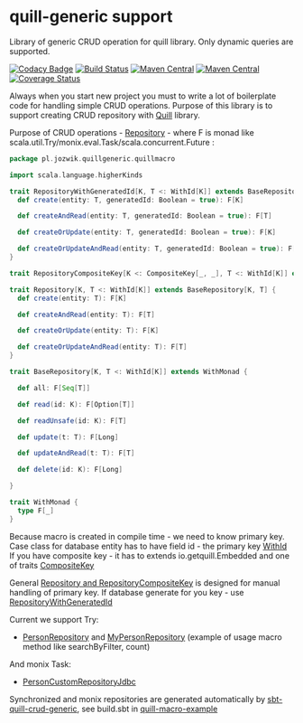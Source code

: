 # quill-generic support
Library of generic CRUD operation for quill library. Only dynamic queries are supported.

[![Codacy Badge](https://api.codacy.com/project/badge/Grade/84d50129877e41068bc0eeb4943b825d)](https://app.codacy.com/manual/ajozwik/quill-generic?utm_source=github.com&utm_medium=referral&utm_content=ajozwik/quill-generic&utm_campaign=Badge_Grade_Dashboard)
[![Build Status](https://travis-ci.com/ajozwik/quill-generic.svg?branch=master)](https://travis-ci.com/ajozwik/quill-generic)
[![Maven Central](https://img.shields.io/maven-central/v/com.github.ajozwik/macro-quill_2.12.svg?label=latest%20release%20for%202.12)](http://search.maven.org/#search|ga|1|g%3A%22com.github.ajozwik%22%20AND%20a%3A%22macro-quill_2.12%22)
[![Maven Central](https://img.shields.io/maven-central/v/com.github.ajozwik/macro-quill_2.13.svg?label=latest%20release%20for%202.13)](http://search.maven.org/#search|ga|1|g%3A%22com.github.ajozwik%22%20AND%20a%3A%22macro-quill_2.13%22)
[![Coverage Status](https://coveralls.io/repos/github/ajozwik/quill-generic/badge.svg?branch=master)](https://coveralls.io/github/ajozwik/quill-generic?branch=master)

Always when you start new project you must to write a lot of boilerplate code for handling simple CRUD operations. Purpose of this library is to support creating CRUD repository with [Quill](https://github.com/getquill/quill) library.

Purpose of CRUD operations - [Repository](/macro-quill/src/main/scala/pl/jozwik/quillgeneric/quillmacro/Repository.scala) - where F is monad like scala.util.Try/monix.eval.Task/scala.concurrent.Future :
```scala
package pl.jozwik.quillgeneric.quillmacro

import scala.language.higherKinds

trait RepositoryWithGeneratedId[K, T <: WithId[K]] extends BaseRepository[K, T] {
  def create(entity: T, generatedId: Boolean = true): F[K]

  def createAndRead(entity: T, generatedId: Boolean = true): F[T]

  def createOrUpdate(entity: T, generatedId: Boolean = true): F[K]

  def createOrUpdateAndRead(entity: T, generatedId: Boolean = true): F[T]
}

trait RepositoryCompositeKey[K <: CompositeKey[_, _], T <: WithId[K]] extends Repository[K, T]

trait Repository[K, T <: WithId[K]] extends BaseRepository[K, T] {
  def create(entity: T): F[K]

  def createAndRead(entity: T): F[T]

  def createOrUpdate(entity: T): F[K]

  def createOrUpdateAndRead(entity: T): F[T]
}

trait BaseRepository[K, T <: WithId[K]] extends WithMonad {

  def all: F[Seq[T]]

  def read(id: K): F[Option[T]]

  def readUnsafe(id: K): F[T]

  def update(t: T): F[Long]

  def updateAndRead(t: T): F[T]

  def delete(id: K): F[Long]

}

trait WithMonad {
  type F[_]
}
```

Because macro is created in compile time - we need to know primary key. Case class for database entity has to have field id - the primary key [WithId](/macro-quill/src/main/scala/pl/jozwik/quillgeneric/quillmacro/WithId.scala)
If you have composite key - it has to extends io.getquill.Embedded and one of traits [CompositeKey](/macro-quill/src/main/scala/pl/jozwik/quillgeneric/quillmacro/CompositeKey.scala)

General [Repository and RepositoryCompositeKey](/macro-quill/src/main/scala/pl/jozwik/quillgeneric/quillmacro/Repository.scala) is designed for manual handling of primary key. If database generate for you key - use [RepositoryWithGeneratedId](/macro-quill/src/main/scala/pl/jozwik/quillgeneric/quillmacro/Repository.scala)

Current we support Try:

 - [PersonRepository](/quill-jdbc-macro/src/test/scala/pl/jozwik/quillgeneric/sync/jdbc/repository/PersonRepository.scala) and [MyPersonRepository](/quill-jdbc-macro/src/test/scala/pl/jozwik/quillgeneric/sync/jdbc/repository/MyPersonRepository.scala) (example of usage macro method like searchByFilter, count)
 
And monix Task:
 
 - [PersonCustomRepositoryJdbc](/quill-jdbc-monix-macro/src/test/scala/pl/jozwik/quillgeneric/monix/repository/PersonCustomRepositoryJdbc.scala)
 
Synchronized and monix repositories are generated automatically by [sbt-quill-crud-generic](https://github.com/ajozwik/sbt-quill-crud-generic), see build.sbt in
[quill-macro-example](https://github.com/ajozwik/quill-macro-example)

